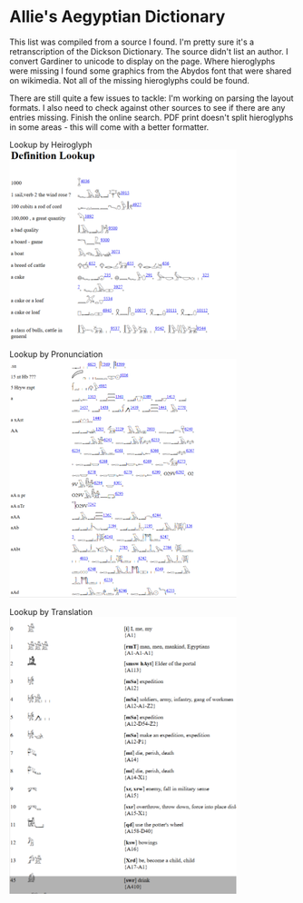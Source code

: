 <h1>Allie's Aegyptian Dictionary</h1>

This list was compiled from a source I found. I'm pretty sure it's a retranscription of the Dickson Dictionary.
The source didn't list an author. I convert Gardiner to unicode to display on the page.
Where hieroglyphs were missing I found some graphics from the Abydos font that were shared on wikimedia.
Not all of the missing hieroglyphs could be found.

There are still quite a few issues to tackle:
I'm working on parsing the layout formats.
I also need to check against other sources to see if there are any entries missing.
Finish the online search.
PDF print doesn't split hieroglyphs in some areas - this will come with a better formatter.

Lookup by Heiroglyph \
<img src="display/Heiroglyph.png" width="400">

Lookup by Pronunciation \
<img src="display/Pronunciation.png" width="400">

Lookup by Translation \
<img src="display/Translation.png" width="400">